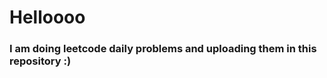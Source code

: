 <H1>Helloooo</H1>

<h3>I am doing leetcode daily problems and uploading them in this repository :)</h3>
